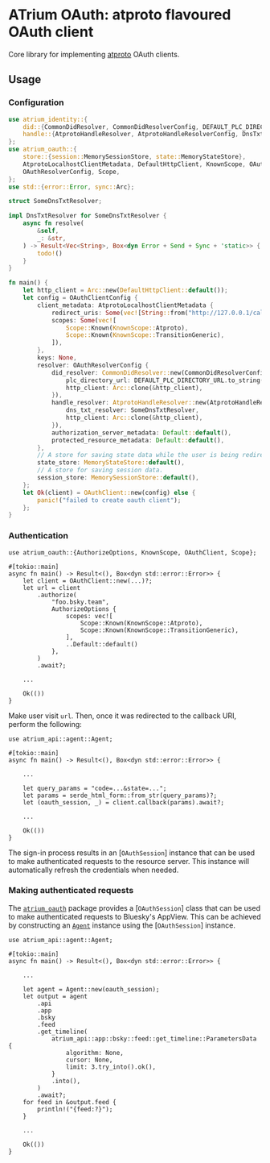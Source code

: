 # ATrium OAuth: atproto flavoured OAuth client

Core library for implementing [atproto][ATPROTO] OAuth clients.

[ATPROTO]: https://atproto.com/ 'AT Protocol'

## Usage

### Configuration

```rust
use atrium_identity::{
    did::{CommonDidResolver, CommonDidResolverConfig, DEFAULT_PLC_DIRECTORY_URL},
    handle::{AtprotoHandleResolver, AtprotoHandleResolverConfig, DnsTxtResolver},
};
use atrium_oauth::{
    store::{session::MemorySessionStore, state::MemoryStateStore},
    AtprotoLocalhostClientMetadata, DefaultHttpClient, KnownScope, OAuthClient, OAuthClientConfig,
    OAuthResolverConfig, Scope,
};
use std::{error::Error, sync::Arc};

struct SomeDnsTxtResolver;

impl DnsTxtResolver for SomeDnsTxtResolver {
    async fn resolve(
        &self,
        _: &str,
    ) -> Result<Vec<String>, Box<dyn Error + Send + Sync + 'static>> {
        todo!()
    }
}

fn main() {
    let http_client = Arc::new(DefaultHttpClient::default());
    let config = OAuthClientConfig {
        client_metadata: AtprotoLocalhostClientMetadata {
            redirect_uris: Some(vec![String::from("http://127.0.0.1/callback")]),
            scopes: Some(vec![
                Scope::Known(KnownScope::Atproto),
                Scope::Known(KnownScope::TransitionGeneric),
            ]),
        },
        keys: None,
        resolver: OAuthResolverConfig {
            did_resolver: CommonDidResolver::new(CommonDidResolverConfig {
                plc_directory_url: DEFAULT_PLC_DIRECTORY_URL.to_string(),
                http_client: Arc::clone(&http_client),
            }),
            handle_resolver: AtprotoHandleResolver::new(AtprotoHandleResolverConfig {
                dns_txt_resolver: SomeDnsTxtResolver,
                http_client: Arc::clone(&http_client),
            }),
            authorization_server_metadata: Default::default(),
            protected_resource_metadata: Default::default(),
        },
        // A store for saving state data while the user is being redirected to the authorization server.
        state_store: MemoryStateStore::default(),
        // A store for saving session data.
        session_store: MemorySessionStore::default(),
    };
    let Ok(client) = OAuthClient::new(config) else {
        panic!("failed to create oauth client");
    };
}
```

### Authentication

```rust,ignore
use atrium_oauth::{AuthorizeOptions, KnownScope, OAuthClient, Scope};

#[tokio::main]
async fn main() -> Result<(), Box<dyn std::error::Error>> {
    let client = OAuthClient::new(...)?;
    let url = client
        .authorize(
            "foo.bsky.team",
            AuthorizeOptions {
                scopes: vec![
                    Scope::Known(KnownScope::Atproto),
                    Scope::Known(KnownScope::TransitionGeneric),
                ],
                ..Default::default()
            },
        )
        .await?;

    ...

    Ok(())
}
```

Make user visit `url`. Then, once it was redirected to the callback URI, perform the following:

```rust,ignore
use atrium_api::agent::Agent;

#[tokio::main]
async fn main() -> Result<(), Box<dyn std::error::Error>> {

    ...

    let query_params = "code=...&state=...";
    let params = serde_html_form::from_str(query_params)?;
    let (oauth_session, _) = client.callback(params).await?;

    ...

    Ok(())
}
```

The sign-in process results in an [`OAuthSession`] instance that can be used to make
authenticated requests to the resource server. This instance will automatically
refresh the credentials when needed.

### Making authenticated requests

The [`atrium_oauth`](crate) package provides a [`OAuthSession`] class that can be
used to make authenticated requests to Bluesky's AppView. This can be achieved
by constructing an [`Agent`](atrium_api::agent::Agent) instance using the
[`OAuthSession`] instance.

```rust,ignore
use atrium_api::agent::Agent;

#[tokio::main]
async fn main() -> Result<(), Box<dyn std::error::Error>> {

    ...

    let agent = Agent::new(oauth_session);
    let output = agent
        .api
        .app
        .bsky
        .feed
        .get_timeline(
            atrium_api::app::bsky::feed::get_timeline::ParametersData {
                algorithm: None,
                cursor: None,
                limit: 3.try_into().ok(),
            }
            .into(),
        )
        .await?;
    for feed in &output.feed {
        println!("{feed:?}");
    }

    ...

    Ok(())
}
```
